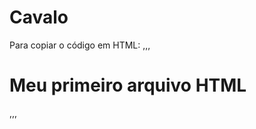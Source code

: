 # Cavalo

Para copiar o código em HTML:
,,,
<html>
  <h1>Meu primeiro arquivo HTML</h1>
</html>
  ,,,
